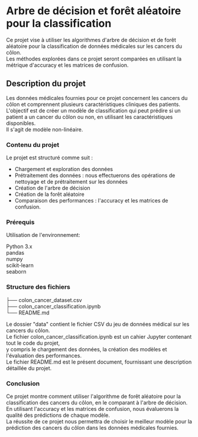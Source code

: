 # Arbre de décision et forêt aléatoire pour la classification 

Ce projet vise à utiliser les algorithmes d'arbre de décision et de forêt aléatoire pour la classification de données médicales sur les cancers du côlon.     
Les méthodes explorées dans ce projet seront  comparées en utilisant la métrique d'accuracy et les matrices de confusion.

## Description du projet
Les données médicales fournies pour ce projet concernent les cancers du côlon et comprennent plusieurs caractéristiques cliniques des patients.     
L'objectif est de créer un modèle de classification qui peut prédire si un patient a un cancer du côlon ou non, en utilisant les caractéristiques disponibles.    
Il s'agit de modèle non-linéaire.

### Contenu du projet

Le projet est structuré comme suit :

- Chargement et exploration des données
- Prétraitement des données : nous effectuerons des opérations de nettoyage et de prétraitement sur les données
- Création de l'arbre de décision 
- Création de la forêt aléatoire
- Comparaison des performances :  l'accuracy et les matrices de confusion.

### Prérequis
Utilisation de l'environnement:

Python 3.x     
pandas        
numpy      
scikit-learn     
seaborn     

### Structure des fichiers

├── colon_cancer_dataset.csv     
├── colon_cancer_classification.ipynb      
└── README.md       

Le dossier "data" contient le fichier CSV du jeu de données médical sur les cancers du côlon.     
Le fichier colon_cancer_classification.ipynb est un cahier Jupyter contenant tout le code du projet,     
y compris le chargement des données, la création des modèles et l'évaluation des performances.      
Le fichier README.md est le présent document, fournissant une description détaillée du projet.

### Conclusion
Ce projet montre comment utiliser l'algorithme de forêt aléatoire pour la classification des cancers du côlon, en le comparant à l'arbre de décision.     
En utilisant l'accuracy et les matrices de confusion, nous évaluerons la qualité des prédictions de chaque modèle.       
La réussite de ce projet nous permettra de choisir le meilleur modèle pour la prédiction des cancers du côlon dans les données médicales fournies.
